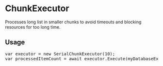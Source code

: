 # ChunkExecutor
Processes long list in smaller chunks to avoid timeouts and blocking resources for too long time.

## Usage
<pre>
var executor = new SerialChunkExecutor(10);
var processedItemCount = await executor.Execute(myDatabaseExportFunction,myListIds);
</pre>
